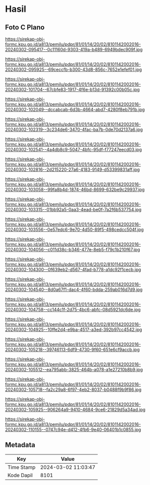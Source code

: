 # Hasil

## Foto C Plano

https://sirekap-obj-formc.kpu.go.id/a813/pemilu/pdpr/81/01/14/20/02/8101142002016-20240302-095417--0c11160d-9303-419a-b489-6949bdec909f.jpg

https://sirekap-obj-formc.kpu.go.id/a813/pemilu/pdpr/81/01/14/20/02/8101142002016-20240302-095925--69ceccfb-b300-43d8-856c-7652e1efef01.jpg

https://sirekap-obj-formc.kpu.go.id/a813/pemilu/pdpr/81/01/14/20/02/8101142002016-20240302-101704--67cbfe83-1917-4f6e-b13d-91392c00b05c.jpg

https://sirekap-obj-formc.kpu.go.id/a813/pemilu/pdpr/81/01/14/20/02/8101142002016-20240302-102049--dccabcab-6d3b-4664-abd7-4280f8eb791b.jpg

https://sirekap-obj-formc.kpu.go.id/a813/pemilu/pdpr/81/01/14/20/02/8101142002016-20240302-102319--3c234de6-3470-4fac-ba7b-0de70d2137a6.jpg

https://sirekap-obj-formc.kpu.go.id/a813/pemilu/pdpr/81/01/14/20/02/8101142002016-20240302-102541--4a4db8c9-5047-4bfc-95df-f77247eecd03.jpg

https://sirekap-obj-formc.kpu.go.id/a813/pemilu/pdpr/81/01/14/20/02/8101142002016-20240302-102816--2d215220-27a6-4183-9149-d53399831aff.jpg

https://sirekap-obj-formc.kpu.go.id/a813/pemilu/pdpr/81/01/14/20/02/8101142002016-20240302-103058--99fa8b4d-1874-46bd-8699-632be9c29937.jpg

https://sirekap-obj-formc.kpu.go.id/a813/pemilu/pdpr/81/01/14/20/02/8101142002016-20240302-103315--01bb92a5-0aa3-4ead-be0f-7a2f6b537754.jpg

https://sirekap-obj-formc.kpu.go.id/a813/pemilu/pdpr/81/01/14/20/02/8101142002016-20240302-103556--0e57edc6-9e70-4d50-89f5-498cedcc504f.jpg

https://sirekap-obj-formc.kpu.go.id/a813/pemilu/pdpr/81/01/14/20/02/8101142002016-20240302-104056--c011d38c-b346-477e-8eb5-f79c1b210f67.jpg

https://sirekap-obj-formc.kpu.go.id/a813/pemilu/pdpr/81/01/14/20/02/8101142002016-20240302-104300--0f639eb2-d567-4fad-b778-a1dc92f1cecb.jpg

https://sirekap-obj-formc.kpu.go.id/a813/pemilu/pdpr/81/01/14/20/02/8101142002016-20240302-104540--8d0a67f1-dac4-4f60-bdda-259ab016d7d9.jpg

https://sirekap-obj-formc.kpu.go.id/a813/pemilu/pdpr/81/01/14/20/02/8101142002016-20240302-104758--cc144c1f-2d75-4bc6-abfc-08d5921dc6de.jpg

https://sirekap-obj-formc.kpu.go.id/a813/pemilu/pdpr/81/01/14/20/02/8101142002016-20240302-104925--10ffe2d4-e9ba-4517-a3ed-392b97cc4542.jpg

https://sirekap-obj-formc.kpu.go.id/a813/pemilu/pdpr/81/01/14/20/02/8101142002016-20240302-105218--39746113-6df9-4730-9f60-651e6cf9accb.jpg

https://sirekap-obj-formc.kpu.go.id/a813/pemilu/pdpr/81/01/14/20/02/8101142002016-20240302-105512--ea795abb-3825-464b-a078-a1e27210b8b9.jpg

https://sirekap-obj-formc.kpu.go.id/a813/pemilu/pdpr/81/01/14/20/02/8101142002016-20240302-105718--fa2c29a8-6f97-4eb2-8037-b0488f9b9f86.jpg

https://sirekap-obj-formc.kpu.go.id/a813/pemilu/pdpr/81/01/14/20/02/8101142002016-20240302-105925--906264a9-9410-4684-9ce6-21829d5a34ad.jpg

https://sirekap-obj-formc.kpu.go.id/a813/pemilu/pdpr/81/01/14/20/02/8101142002016-20240302-110155--0747c94e-d412-4fb6-9e40-06401b1c0855.jpg


## Metadata

| Key        | Value               |
| ---------- | ------------------- |
| Time Stamp | 2024-03-02 11:03:47 |
| Kode Dapil | 8101                |



